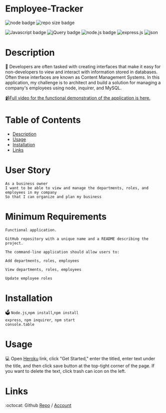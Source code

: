 # Employee-Tracker

![node badge](https://img.shields.io/badge/node-v12.19.0-green.svg)
  ![repo size badge](https://img.shields.io/badge/reposize-57KB-blue.svg)

  ![Javascript badge](https://img.shields.io/badge/JavaScript-yellow.svg)
  ![jQuery badge](https://img.shields.io/badge/jQuery-blue.svg)
  ![node.js badge](https://img.shields.io/badge/node.js-green.svg)
  ![express.js](https://img.shields.io/badge/express.js-red.svg)
  ![json](https://img.shields.io/badge/json-orange.svg)

 
  
  
  # Description
  📝 Developers are often tasked with creating interfaces that make it easy for non-developers to view and interact with information stored in databases. Often these interfaces are known as Content Management Systems. In this application, my challenge is to architect and build a solution for managing a company's employees using node, inquirer, and MySQL.
 
<p>
<a href="https://youtu.be/-Ppu15HnsMo" rel="nofollow"><g-emoji class="g-emoji" alias="video_camera" fallback-src="https://github.githubassets.com/images/icons/emoji/unicode/1f4f9.png">📹</g-emoji>Full video for the functional demonstration of the application is here.</a>

  # Table of Contents
  - [Description](#description)
  - [Usage](#usage)
  - [Installation](#installation)
  - [Links](#links)

 # User Story
```
As a business owner
I want to be able to view and manage the departments, roles, and employees in my company
So that I can organize and plan my business

```

# Minimum Requirements
```
Functional application.

GitHub repository with a unique name and a README describing the project.

The command-line application should allow users to:

Add departments, roles, employees

View departments, roles, employees

Update employee roles
```

# Installation
🗳 <code>Node.js</code>,<code>npm install</code>,<code>npm install express</code>,<code> npm inquirer</code>,<code> npm start</code><code> console.table</code>

# Usage
💻 Open [Heroku](https://express-js-note-taker.herokuapp.com/) link, click "Get Started," enter the titled, enter text under the title, and then click save button at the top-tight corner of the page. If you want to delete the text, click trash can icon on the left. 

  
# Links
:octocat: Github [Repo](https://github.com/jmorris107/Express.js-Note-Taker.github.io) / [Account](https://github.com/)<br />
<br />
  
